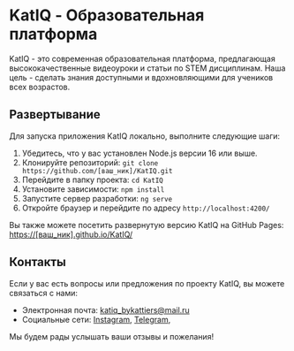 # KatIQ - Образовательная платформа

KatIQ - это современная образовательная платформа, предлагающая высококачественные видеоуроки и статьи по STEM дисциплинам. Наша цель - сделать знания доступными и вдохновляющими для учеников всех возрастов.

## Развертывание

Для запуска приложения KatIQ локально, выполните следующие шаги:

1. Убедитесь, что у вас установлен Node.js версии 16 или выше.
2. Клонируйте репозиторий: `git clone https://github.com/[ваш_ник]/KatIQ.git`
3. Перейдите в папку проекта: `cd KatIQ`
4. Установите зависимости: `npm install`
5. Запустите сервер разработки: `ng serve`
6. Откройте браузер и перейдите по адресу `http://localhost:4200/`

Вы также можете посетить развернутую версию KatIQ на GitHub Pages: [https://[ваш_ник].github.io/KatIQ/](https://kattiers.github.io/katIQ/)

## Контакты

Если у вас есть вопросы или предложения по проекту KatIQ, вы можете связаться с нами:

- Электронная почта: [katiq_bykattiers@mail.ru](mailto:katiq_bykattiers@mail.ru)
- Социальные сети: [Instagram](https://www.instagram.com/katiq_bykattiers?igsh=a3dpMmd1aDZ4Mjl4), [Telegram](https://t.me/katiq_bykattiers),

Мы будем рады услышать ваши отзывы и пожелания!